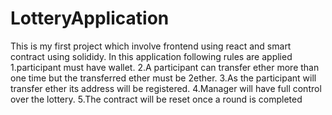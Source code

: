 # LotteryApplication
This is my first project which involve frontend using react and smart contract using solididy. In this application following rules are applied 
 1.participant must have wallet. 2.A participant can transfer ether more than one time but the transferred ether must be 2ether. 3.As the participant will transfer ether its address will be registered. 4.Manager will have full control over the lottery. 5.The contract will be reset once a round is completed
